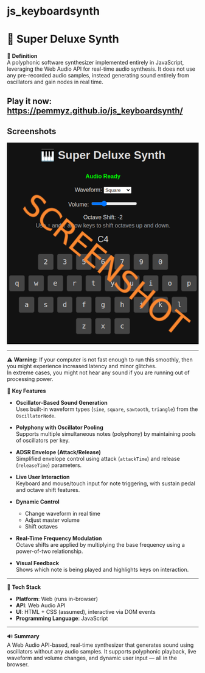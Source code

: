 # js_keyboardsynth

# 🎹 Super Deluxe Synth

🔧 **Definition**  
A polyphonic software synthesizer implemented entirely in JavaScript, leveraging the Web Audio API for real-time audio synthesis. It does not use any pre-recorded audio samples, instead generating sound entirely from oscillators and gain nodes in real time.

## Play it now: https://pemmyz.github.io/js_keyboardsynth/

## Screenshots
![Game 1](screenshots/game_2.png)

---
⚠️ **Warning:** If your computer is not fast enough to run this smoothly, then you might experience increased latency and minor glitches.  
In extreme cases, you might not hear any sound if you are running out of processing power.


🧠 **Key Features**

- **Oscillator-Based Sound Generation**  
  Uses built-in waveform types (`sine`, `square`, `sawtooth`, `triangle`) from the `OscillatorNode`.

- **Polyphony with Oscillator Pooling**  
  Supports multiple simultaneous notes (polyphony) by maintaining pools of oscillators per key.

- **ADSR Envelope (Attack/Release)**  
  Simplified envelope control using attack (`attackTime`) and release (`releaseTime`) parameters.

- **Live User Interaction**  
  Keyboard and mouse/touch input for note triggering, with sustain pedal and octave shift features.

- **Dynamic Control**  
  - Change waveform in real time  
  - Adjust master volume  
  - Shift octaves

- **Real-Time Frequency Modulation**  
  Octave shifts are applied by multiplying the base frequency using a power-of-two relationship.

- **Visual Feedback**  
  Shows which note is being played and highlights keys on interaction.

---

🧩 **Tech Stack**

- **Platform**: Web (runs in-browser)  
- **API**: Web Audio API  
- **UI**: HTML + CSS (assumed), interactive via DOM events  
- **Programming Language**: JavaScript

---

🔊 **Summary**  
A Web Audio API-based, real-time synthesizer that generates sound using oscillators without any audio samples. It supports polyphonic playback, live waveform and volume changes, and dynamic user input — all in the browser.
